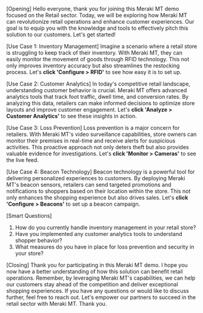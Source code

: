 [Opening]
Hello everyone, thank you for joining this Meraki MT demo focused on the Retail sector. Today, we will be exploring how Meraki MT can revolutionize retail operations and enhance customer experiences. Our goal is to equip you with the knowledge and tools to effectively pitch this solution to our customers. Let's get started!

[Use Case 1: Inventory Management]
Imagine a scenario where a retail store is struggling to keep track of their inventory. With Meraki MT, they can easily monitor the movement of goods through RFID technology. This not only improves inventory accuracy but also streamlines the restocking process. Let's **click 'Configure > RFID'** to see how easy it is to set up.

[Use Case 2: Customer Analytics]
In today's competitive retail landscape, understanding customer behavior is crucial. Meraki MT offers advanced analytics tools that track foot traffic, dwell time, and conversion rates. By analyzing this data, retailers can make informed decisions to optimize store layouts and improve customer engagement. Let's **click 'Analyze > Customer Analytics'** to see these insights in action.

[Use Case 3: Loss Prevention]
Loss prevention is a major concern for retailers. With Meraki MT's video surveillance capabilities, store owners can monitor their premises in real-time and receive alerts for suspicious activities. This proactive approach not only deters theft but also provides valuable evidence for investigations. Let's **click 'Monitor > Cameras'** to see the live feed.

[Use Case 4: Beacon Technology]
Beacon technology is a powerful tool for delivering personalized experiences to customers. By deploying Meraki MT's beacon sensors, retailers can send targeted promotions and notifications to shoppers based on their location within the store. This not only enhances the shopping experience but also drives sales. Let's **click 'Configure > Beacons'** to set up a beacon campaign.

[Smart Questions]
1. How do you currently handle inventory management in your retail store?
2. Have you implemented any customer analytics tools to understand shopper behavior?
3. What measures do you have in place for loss prevention and security in your store?

[Closing]
Thank you for participating in this Meraki MT demo. I hope you now have a better understanding of how this solution can benefit retail operations. Remember, by leveraging Meraki MT's capabilities, we can help our customers stay ahead of the competition and deliver exceptional shopping experiences. If you have any questions or would like to discuss further, feel free to reach out. Let's empower our partners to succeed in the retail sector with Meraki MT. Thank you.